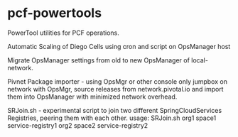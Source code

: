 # pcf-powertools
PowerTool utilities for PCF operations.

Automatic Scaling of Diego Cells using cron and script on OpsManager host

Migrate OpsManager settings from old to new OpsManager of local-network.

Pivnet Package importer - using OpsMgr or other console only jumpbox on network with OpsMgr, 
	source releases from network.pivotal.io and import them into OpsManager with minimized network overhead.

SRJoin.sh - experimental script to join two different SpringCloudServices Registries, peering them with each other.
	usage: SRJoin.sh org1 space1 service-registry1 org2 space2 service-registry2
